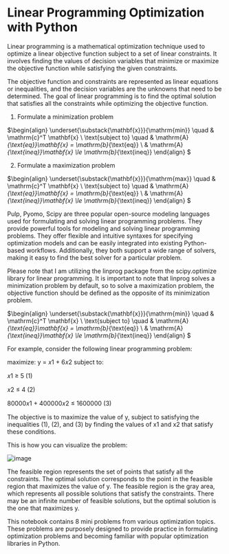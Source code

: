 # Linear Programming Optimization with Python

Linear programming is a mathematical optimization technique used to optimize a linear objective function subject to a set of linear constraints. It involves finding the values of decision variables that minimize or maximize the objective function while satisfying the given constraints.

The objective function and constraints are represented as linear equations or inequalities, and the decision variables are the unknowns that need to be determined. The goal of linear programming is to find the optimal solution that satisfies all the constraints while optimizing the objective function.

1. Formulate a minimization problem

$\begin{align}
\underset{\substack{\mathbf{x}}}{\mathrm{min}} \quad & \mathrm{c}^T \mathbf{x} \\
\text{subject to} \quad & \mathrm{A}_{\text{eq}}\mathbf{x} = \mathrm{b}_{\text{eq}} \\
 & \mathrm{A}_{\text{ineq}}\mathbf{x} \le \mathrm{b}_{\text{ineq}}
 \end{align}
$

2. Formulate a maximization problem

$\begin{align}
\underset{\substack{\mathbf{x}}}{\mathrm{max}} \quad & \mathrm{c}^T \mathbf{x} \\
\text{subject to} \quad & \mathrm{A}_{\text{eq}}\mathbf{x} = \mathrm{b}_{\text{eq}} \\
 & \mathrm{A}_{\text{ineq}}\mathbf{x} \le \mathrm{b}_{\text{ineq}}
 \end{align}
$

Pulp, Pyomo, Scipy are three popular open-source modeling languages used for formulating and solving linear programming problems. They provide powerful tools for modeling and solving linear programming problems. They offer flexible and intuitive syntaxes for specifying optimization models and can be easily integrated into existing Python-based workflows. Additionally, they both support a wide range of solvers, making it easy to find the best solver for a particular problem.

Please note that I am utilizing the linprog package from the scipy.optimize library for linear programming. It is important to note that linprog solves a minimization problem by default, so to solve a maximization problem, the objective function should be defined as the opposite of its minimization problem.

$\begin{align}
\underset{\substack{\mathbf{x}}}{\mathrm{min}} \quad & \mathrm{c}^T \mathbf{x} \\
\text{subject to} \quad & \mathrm{A}_{\text{eq}}\mathbf{x} = \mathrm{b}_{\text{eq}} \\
 & \mathrm{A}_{\text{ineq}}\mathbf{x} \le \mathrm{b}_{\text{ineq}}
 \end{align}
$

For example, consider the following linear programming problem:

maximize: y = 𝑥1 + 6𝑥2 subject to:

𝑥1 ≥ 5 (1)

𝑥2 ≤ 4 (2)

80000𝑥1 + 400000𝑥2 ≤ 1600000 (3)

The objective is to maximize the value of y, subject to satisfying the inequalities (1), (2), and (3) by finding the values of x1 and x2 that satisfy these conditions.

This is how you can visualize the problem:

![image](https://user-images.githubusercontent.com/86640902/222184716-4b70b3aa-afe8-406f-8385-10abcb393f9f.png)

The feasible region represents the set of points that satisfy all the constraints. The optimal solution corresponds to the point in the feasible region that maximizes the value of y. The feasible region is the gray area, which represents all possible solutions that satisfy the constraints. There may be an infinite number of feasible solutions, but the optimal solution is the one that maximizes y.

This notebook contains 8 mini problems from various optimization topics. These problems are purposely designed to provide practice in formulating optimization problems and becoming familiar with popular optimization libraries in Python.
